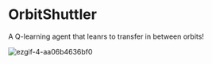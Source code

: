 # OrbitShuttler
A Q-learning agent that leanrs to transfer in between orbits! 




![ezgif-4-aa06b4636bf0](https://user-images.githubusercontent.com/57343372/135973341-5e8cb55e-1eb1-4cd4-8a3d-b4208072a7de.gif)
